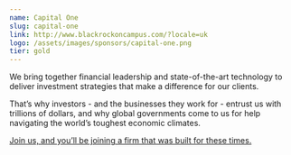 ```yaml
---
name: Capital One
slug: capital-one
link: http://www.blackrockoncampus.com/?locale=uk
logo: /assets/images/sponsors/capital-one.png
tier: gold
---
```


We bring together financial leadership and state-of-the-art technology to deliver investment strategies that make a difference for our clients.

That’s why investors - and the businesses they work for - entrust us with trillions of dollars, and why global governments come to us for help navigating the world’s toughest economic climates.

[Join us, and you’ll be joining a firm that was built for these times.](http://www.blackrockoncampus.com/about-us)
